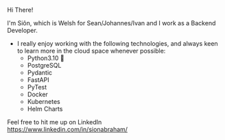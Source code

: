 Hi There!

I'm Siôn, which is Welsh for Sean/Johannes/Ivan and I work as a Backend Developer.

- I really enjoy working with the following technologies, and always keen to learn more in the cloud space whenever possible:
	- Python3.10 :snake:
	- PostgreSQL
	- Pydantic
	- FastAPI
	- PyTest
	- Docker
	- Kubernetes
	- Helm Charts


Feel free to hit me up on LinkedIn https://www.linkedin.com/in/sionabraham/
